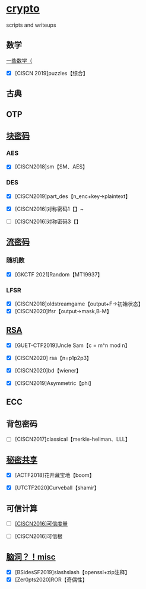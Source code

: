 # [crypto](https://blog.rexskz.info/2016-nationwide-ctf-first-writeup.html#toc-link-2)
 scripts and writeups

## 数学

[一些数学（](docs/math.md)

- [x] [CISCN 2019]puzzles【综合】


##  古典





## OTP





## [块密码](docs/block.md)

### AES

- [x] [CISCN2018]sm【SM、AES】

### DES

- [x] [CISCN2019]part_des【n_enc+key->plaintext】





- [x] [CISCN2016]对称密码1【】~
- [ ] [CISCN2016]对称密码3【】



## [流密码](docs/stream.md)

### 随机数

- [x] [GKCTF 2021]Random【MT19937】

### LFSR

- [x] [CISCN2018]oldstreamgame【output+F->初始状态】
- [x] [CISCN2020]lfsr【output->mask,B-M】

## [RSA](docs/RSA.md)

- [x] [GUET-CTF2019]Uncle Sam【c = m^n mod n】
- [x] [CISCN2020] rsa【n=p1p2p3】
- [x] [CISCN2020]bd【wiener】
- [x] [CISCN2019]Asymmetric【phi】



## ECC





## 背包密码

- [ ] [CISCN2017]classical【merkle-hellman、LLL】



## [秘密共享](docs/secrect_sharing.md)

- [x] [ACTF2018]花开藏宝地【boom】
- [x] [UTCTF2020]Curveball【shamir】



## 可信计算

- [ ] [[CISCN2016]可信度量](https://blog.rexskz.info/2016-nationwide-ctf-first-writeup.html#toc-link-2)
- [ ] [CISCN2016]可信根



## [脑洞？！misc](docs/misc.md)

- [x] [BSidesSF2019]slashslash【openssl+zip注释】
- [x] [Zer0pts2020]ROR【奇偶性】
